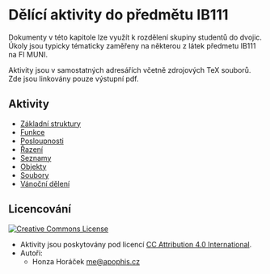 # Dělící aktivity do předmětu IB111

Dokumenty v této kapitole lze využít k rozdělení skupiny studentů do dvojic.
Úkoly jsou typicky tématicky zaměřeny na některou z látek předmetu IB111 na FI
MUNI.

Aktivity jsou v samostatných adresářích včetně zdrojových TeX souborů. Zde
jsou linkovány pouze výstupní pdf.

## Aktivity

 * [Základní struktury](struct/struct.pdf)
 * [Funkce](funcs/funcs.pdf)
 * [Posloupnosti](posl/posl.pdf)
 * [Řazení](sorts/sorts.pdf)
 * [Seznamy](lists/lists.pdf)
 * [Objekty](objects/objects.pdf)
 * [Soubory](files/files.pdf)
 * [Vánoční dělení](christmas/christmas.pdf)

## Licencování

<a rel="license" href="http://creativecommons.org/licenses/by/4.0/"><img
alt="Creative Commons License" style="border-width:0"
src="https://i.creativecommons.org/l/by/4.0/88x31.png" /></a>

 * Aktivity jsou poskytovány pod licencí [CC Attribution 4.0
   International](https://creativecommons.org/licenses/by/4.0/).
 * Autoři:
   - Honza Horáček <me@apophis.cz>
